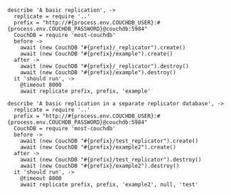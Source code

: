     describe 'A basic replication', ->
      replicate = require '..'
      prefix = "http://#{process.env.COUCHDB_USER}:#{process.env.COUCHDB_PASSWORD}@couchdb:5984"
      CouchDB = require 'most-couchdb'
      before ->
        await (new CouchDB "#{prefix}/_replicator").create()
        await (new CouchDB "#{prefix}/example").create()
      after ->
        await (new CouchDB "#{prefix}/_replicator").destroy()
        await (new CouchDB "#{prefix}/example").destroy()
      it 'should run', ->
        @timeout 8000
        await replicate prefix, prefix, 'example'

    describe 'A basic replication in a separate replicator database', ->
      replicate = require '..'
      prefix = "http://#{process.env.COUCHDB_USER}:#{process.env.COUCHDB_PASSWORD}@couchdb:5984"
      CouchDB = require 'most-couchdb'
      before ->
        await (new CouchDB "#{prefix}/test_replicator").create()
        await (new CouchDB "#{prefix}/example2").create()
      after ->
        await (new CouchDB "#{prefix}/test_replicator").destroy()
        await (new CouchDB "#{prefix}/example2").destroy()
      it 'should run', ->
        @timeout 8000
        await replicate prefix, prefix, 'example2', null, 'test'
